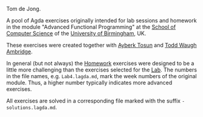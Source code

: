 Tom de Jong.

A pool of Agda exercises originally intended for lab sessions and homework in
the module "Advanced Functional Programming" at the [School of Computer Science](https://www.birmingham.ac.uk/schools/computer-science/index.aspx)
of the [University of Birmingham](https://www.birmingham.ac.uk/index.aspx), UK.

These exercises were created together with
[Ayberk Tosun](https://www.cs.bham.ac.uk/~axt978/) and
[Todd Waugh Ambridge](https://www.cs.bham.ac.uk/~txw467/).


In general (but not always) the [Homework](Homework) exercises were designed
to be a little more challenging than the exercises selected for the [Lab](Lab).
The numbers in the file names, e.g. `Lab4.lagda.md`, mark the week numbers of
the original module. Thus, a higher number typically indicates more advanced
exercises.

All exercises are solved in a corresponding file marked with the suffix
`-solutions.lagda.md`.
